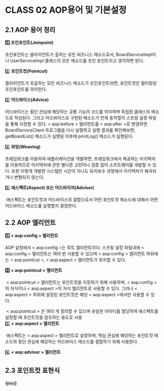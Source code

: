 # CLASS 02 AOP용어 및 기본설정

## 2.1 AOP 용어 정리

   **1️⃣ 조인포인트(Joinpoint)**

  조인포인트는 클라이언트가 출하는 모든 비즈니스 메소드로서, BoardServiceImpl이나 UserServiceImpl 클래스의 모든 메소드를 조인 포인트라고 생각하면 된다.
	
   2️⃣ **포인트컷(Pointcut)**

   클라이언트가 호출하는 모든 비즈니스 메소드가 조인포인트라면, 포인트컷은 필터링된 조인포인트를 의미한다.

   3️⃣ **어드바이스(Advice)**

   어드바이스는 횡단 관심에 해당하는 공통 기능의 코드를 의미하며 독립된 클래스의 메소드로 작성된다. 그리고 어드바이스로 구현된 메소드가 언제 동작할지 스프링 설정 파일을 통해 지정할 수 있다.
	< aop:before > 엘리먼트를 < aop:after >로 변경하면 BoardServiceClient 프로그램을 다시 실행하고 실행 결과를 확인해보면, getBoardList() 메소드가 실행된 이후에 printLog() 메소드가 실행된다.

   4️⃣ **위빙(Weaving)**

   프레임워크를 이용하여 애플리케이션을 개발하면, 프레임워크에서 제공하는 아키텍처를 이용하므로 아키텍처에 관한 별다른 고민이나 검증 없이 소프트웨어를 개발할 수 있다. 또한 이렇게 개발한 시스템은 시간이 지나도 유지보수 과정에서 아키텍처가 왜곡되거나 변형되지 않는다.

   5️⃣ **애스팩트(Aspect) 또는 어드바이저(Advisor)**

​    애스팩트는 포인트컷과 어드바이스의 결합으로서 어떤 포인트컷 메소드에 대해서 어떤 어드바이스 메소드를 실행할지 결정한다.



## 2.2  AOP 엘리먼트
		


   **1️⃣ <  aop:config > 엘리먼트**

   AOP 설정에서 <  aop:config >는 루트 엘리먼트이다. 스프링 설정 파일내에 <  aop:config > 엘리먼트는 여러 번 사용할 수 있으며 <  aop:config > 엘리먼트 하위에는 <  aop:pointcut >, <  aop:aspect > 엘리먼트가 위치할 수 있다. 
			
  **2️⃣ < aop:pointcut > 엘리먼트**

​	< aop:pointcut > 엘리먼트는 포인트컷을 지정하기 위해 사용하며, < aop:config >의 자식이나 < aop:aspect >의 자식 엘리먼트로 사용할 수 있다. 그러나 < aop:aspect > 하위에 설정된 포인트컷은 해당 < aop:aspect >에서만 사용할 수 있다.

​	< aop:pointcut > 은 여러 개 정의할 수 있으며 유일한 아이디를 할당하여 애스팩트를 설정할 때 포인트컷을 참조하는 용도로 사용
​			
  3️⃣ **<  aop:aspect > 엘리먼트**

​    애스팩트는 <  aop:aspect > 엘리먼트로 설정하며, 핵심 관심에 해당하는 포인트컷 메소드와 횡단 관심에 해당하는 어드바이스 메소드를 결합하기 위해 사용한다.

  4️⃣ **<  aop:advisor > 엘리먼트**

   
	

## 2.3 포인트컷 표현식

~~정리중~~ 